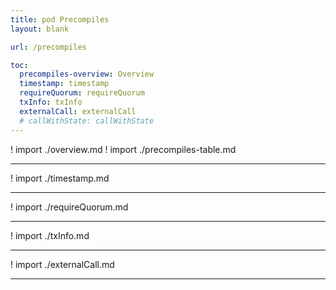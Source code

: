 ```yaml
---
title: pod Precompiles
layout: blank

url: /precompiles

toc:
  precompiles-overview: Overview
  timestamp: timestamp
  requireQuorum: requireQuorum
  txInfo: txInfo
  externalCall: externalCall
  # callWithState: callWithState
---
```


! import ./overview.md
! import ./precompiles-table.md

---

! import ./timestamp.md

---

! import ./requireQuorum.md

---

! import ./txInfo.md

---

! import ./externalCall.md

---

<!-- ! import ./callWithState.md

--- -->